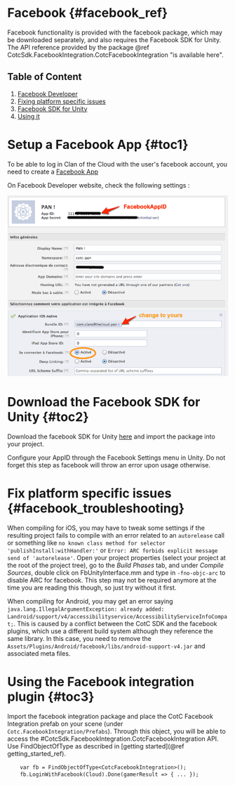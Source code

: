 Facebook {#facebook_ref}
========

Facebook functionality is provided with the facebook package, which may be downloaded separately, and also requires the Facebook SDK for Unity. The API reference provided by the package @ref CotcSdk.FacebookIntegration.CotcFacebookIntegration "is available here".

## Table of Content

1. [Facebook Developer](#toc1)
2. [Fixing platform specific issues](#facebook_troubleshooting)
3. [Facebook SDK for Unity](#toc2)
4. [Using it](#toc3)

# Setup a Facebook App {#toc1}

To be able to log in Clan of the Cloud with the user's facebook account, you need to create a [Facebook App](http://developers.facebook.com/)

On Facebook Developer website, check the following settings :

![Facebook Settings](./img/FacebookDevelopers.png)

# Download the Facebook SDK for Unity {#toc2}

Download the facebook SDK for Unity [here](https://developers.facebook.com/docs/unity/) and import the package into your project.

Configure your AppID through the Facebook Settings menu in Unity. Do not forget this step as facebook will throw an error upon usage otherwise.

# Fix platform specific issues {#facebook_troubleshooting}

When compiling for iOS, you may have to tweak some settings if the resulting project fails to compile with an error related to an `autorelease` call or something like `no known class method for selector 'publishInstall:withHandler:'` or `Error: ARC forbids explicit message send of 'autorelease'`. Open your project properties (select your project at the root of the project tree), go to the *Build Phases* tab, and under *Compile Sources*, double click on FbUnityInterface.mm and type in `-fno-objc-arc` to disable ARC for facebook. This step may not be required anymore at the time you are reading this though, so just try without it first.

When compiling for Android, you may get an error saying `java.lang.IllegalArgumentException: already added: Landroid/support/v4/accessibilityservice/AccessibilityServiceInfoCompat;`. This is caused by a conflict between the CotC SDK and the facebook plugins, which use a different build system although they reference the same library. In this case, you need to remove the `Assets/Plugins/Android/facebook/libs/android-support-v4.jar` and associated meta files.

# Using the Facebook integration plugin {#toc3}

Import the facebook integration package and place the CotC Facebook Integration prefab on your scene (under `Cotc.FacebookIntegration/Prefabs`). Through this object, you will be able to access the #CotcSdk.FacebookIntegration.CotcFacebookIntegration API. Use FindObjectOfType as described in [getting started](@ref getting_started_ref).

~~~~{.cs}
	var fb = FindObjectOfType<CotcFacebookIntegration>();
	fb.LoginWithFacebook(Cloud).Done(gamerResult => { ... });
~~~~
